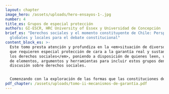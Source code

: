 ```yaml
---
layout: chapter
image_hero: /assets/uploads/hero-ensayos-1-.jpg
number: 4
title_es: Grupos de especial protección
authors: GI-ESCR, HRC University of Essex y Universidad de Concepción
brief_es: "Derechos sociales y el momento constituyente de Chile: Perspectivas
  globales y locales para el debate constitucional"
content_block_es: >-
  Este tomo presta atención y profundiza en la <em>situación de diversos grupos
  que requieren especial protección de cara a la garantía real y sustantiva de
  los derechos sociales</em>, poniendo a disposición de quienes leen, una serie
  de elementos, argumentos y herramientas para incluir estos grupos dentro de la
  discusión sobre derechos sociales.


  Comenzando con la exploración de las formas que las constituciones de diferentes países utilizan para fomentar la igualdad de derechos en sus países, este tomo presenta reflexiones en torno al rol de la Constitución en la garantía de los derechos sociales de pueblos indígenas, mujeres; niños, niñas y adolescentes; personas con discapacidad y personas adultas mayores.
pdf_chapter: /assets/uploads/tomo-ii-mecanismos-de-garantía.pdf
---
```

